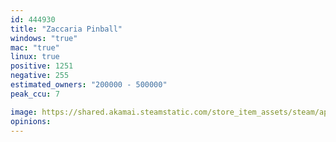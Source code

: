 ```yaml
---
id: 444930
title: "Zaccaria Pinball"
windows: "true"
mac: "true"
linux: true
positive: 1251
negative: 255
estimated_owners: "200000 - 500000"
peak_ccu: 7

image: https://shared.akamai.steamstatic.com/store_item_assets/steam/apps/444930/header.jpg?t=1662448282
opinions:
---
```

